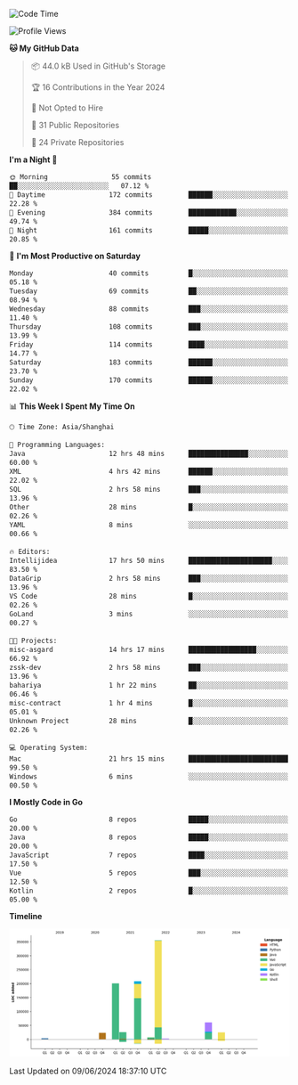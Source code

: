 <!--START_SECTION:waka-->
![Code Time](http://img.shields.io/badge/Code%20Time-2%2C418%20hrs%2036%20mins-blue)

![Profile Views](http://img.shields.io/badge/Profile%20Views-0-blue)

**🐱 My GitHub Data** 

> 📦 44.0 kB Used in GitHub's Storage 
 > 
> 🏆 16 Contributions in the Year 2024
 > 
> 🚫 Not Opted to Hire
 > 
> 📜 31 Public Repositories 
 > 
> 🔑 24 Private Repositories 
 > 
**I'm a Night 🦉** 

```text
🌞 Morning                55 commits          ██░░░░░░░░░░░░░░░░░░░░░░░   07.12 % 
🌆 Daytime                172 commits         ██████░░░░░░░░░░░░░░░░░░░   22.28 % 
🌃 Evening                384 commits         ████████████░░░░░░░░░░░░░   49.74 % 
🌙 Night                  161 commits         █████░░░░░░░░░░░░░░░░░░░░   20.85 % 
```
📅 **I'm Most Productive on Saturday** 

```text
Monday                   40 commits          █░░░░░░░░░░░░░░░░░░░░░░░░   05.18 % 
Tuesday                  69 commits          ██░░░░░░░░░░░░░░░░░░░░░░░   08.94 % 
Wednesday                88 commits          ███░░░░░░░░░░░░░░░░░░░░░░   11.40 % 
Thursday                 108 commits         ███░░░░░░░░░░░░░░░░░░░░░░   13.99 % 
Friday                   114 commits         ████░░░░░░░░░░░░░░░░░░░░░   14.77 % 
Saturday                 183 commits         ██████░░░░░░░░░░░░░░░░░░░   23.70 % 
Sunday                   170 commits         ██████░░░░░░░░░░░░░░░░░░░   22.02 % 
```


📊 **This Week I Spent My Time On** 

```text
🕑︎ Time Zone: Asia/Shanghai

💬 Programming Languages: 
Java                     12 hrs 48 mins      ███████████████░░░░░░░░░░   60.00 % 
XML                      4 hrs 42 mins       ██████░░░░░░░░░░░░░░░░░░░   22.02 % 
SQL                      2 hrs 58 mins       ███░░░░░░░░░░░░░░░░░░░░░░   13.96 % 
Other                    28 mins             █░░░░░░░░░░░░░░░░░░░░░░░░   02.26 % 
YAML                     8 mins              ░░░░░░░░░░░░░░░░░░░░░░░░░   00.66 % 

🔥 Editors: 
Intellijidea             17 hrs 50 mins      █████████████████████░░░░   83.50 % 
DataGrip                 2 hrs 58 mins       ███░░░░░░░░░░░░░░░░░░░░░░   13.96 % 
VS Code                  28 mins             █░░░░░░░░░░░░░░░░░░░░░░░░   02.26 % 
GoLand                   3 mins              ░░░░░░░░░░░░░░░░░░░░░░░░░   00.27 % 

🐱‍💻 Projects: 
misc-asgard              14 hrs 17 mins      █████████████████░░░░░░░░   66.92 % 
zssk-dev                 2 hrs 58 mins       ███░░░░░░░░░░░░░░░░░░░░░░   13.96 % 
bahariya                 1 hr 22 mins        ██░░░░░░░░░░░░░░░░░░░░░░░   06.46 % 
misc-contract            1 hr 4 mins         █░░░░░░░░░░░░░░░░░░░░░░░░   05.01 % 
Unknown Project          28 mins             █░░░░░░░░░░░░░░░░░░░░░░░░   02.26 % 

💻 Operating System: 
Mac                      21 hrs 15 mins      █████████████████████████   99.50 % 
Windows                  6 mins              ░░░░░░░░░░░░░░░░░░░░░░░░░   00.50 % 
```

**I Mostly Code in Go** 

```text
Go                       8 repos             █████░░░░░░░░░░░░░░░░░░░░   20.00 % 
Java                     8 repos             █████░░░░░░░░░░░░░░░░░░░░   20.00 % 
JavaScript               7 repos             ████░░░░░░░░░░░░░░░░░░░░░   17.50 % 
Vue                      5 repos             ███░░░░░░░░░░░░░░░░░░░░░░   12.50 % 
Kotlin                   2 repos             █░░░░░░░░░░░░░░░░░░░░░░░░   05.00 % 
```



**Timeline**

![Lines of Code chart](https://raw.githubusercontent.com/youtiaoguagua/youtiaoguagua/master/assets/bar_graph.png)


 Last Updated on 09/06/2024 18:37:10 UTC
<!--END_SECTION:waka-->